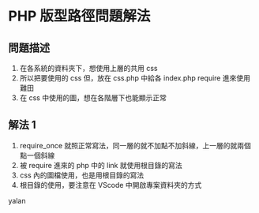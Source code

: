 # PHP 版型路徑問題解法

## 問題描述
1. 在各系統的資料夾下，想使用上層的共用 css
2. 所以把要使用的 css 但，放在 css.php 中給各 index.php require 進來使用難田
2. 在 css 中使用的圖，想在各階層下也能顯示正常

## 解法 1
1. require_once 就照正常寫法，同一層的就不加點不加斜線，上一層的就兩個點一個斜線
2. 被 require 進來的 php 中的 link 就使用根目錄的寫法
3. css 內的圖檔使用，也是用根目錄的寫法
4. 根目錄的使用，要注意在 VScode 中開啟專案資料夾的方式


yalan